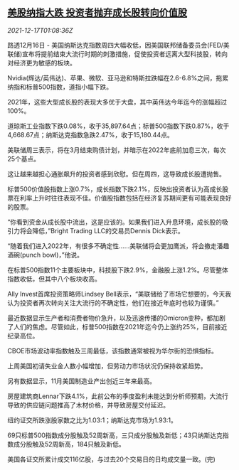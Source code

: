<!--1639704662000-->
[美股纳指大跌 投资者抛弃成长股转向价值股](https://cn.reuters.com/article/usa-stocks-1216-thur-idCNKBS2IW03E)
------

<div><i>2021-12-17T01:08:36Z</i></div><p>路透12月16日 - 美国纳斯达克指数周四大幅收低，因美国联邦储备委员会(FED/美联储)宣布将提前结束大流行时期的刺激措施，促使投资者远离大型科技股，转向对经济更为敏感的板块。</p><p>Nvidia(辉达/英伟达)、苹果、微软、亚马逊和特斯拉跌幅在2.6-6.8%之间，拖累纳指和标普500指数，道指小幅下跌。</p><p>2021年，这些大型成长股的表现大多优于大盘，其中英伟达今年迄今的涨幅超过100%。</p><p>道琼斯工业指数下跌0.08%，收于35,897.64点；标普500指数下跌0.87%，收于4,668.67点；纳斯达克指数急跌2.47%，收于15,180.44点。</p><p>美联储周三表示，将在3月结束购债计划，并暗示在2022年底前加息三次，每次25个基点。</p><p>这让越来越担心通胀飙升的投资者感到欣慰。但在周四，这导致成长股遭抛售。</p><p>标普500价值股指数上涨0.7%，成长指数下跌2.1%，反映出投资者认为高成长股票在利率上升时往往表现不佳。价值股指数包括在经济复苏期间更有可能表现良好的股票。</p><p>“你看到资金从成长股中流出，这是应该的。如果我们进入升息环境，成长股的吸引力将会降低，”Bright Trading LLC的交易员Dennis Dick表示。</p><p>“随着我们进入2022年，有很多不确定性……美联储将会更加鹰派，将会撤走潘趣酒碗(punch bowl)，”他说。</p><p>在标普500指数11个主要板块中，科技股下跌2.9%，金融股上涨1.2%。尽管整体指数收低，但其中八个板块收高。</p><p>Ally Invest首席投资策略师Lindsey Bell表示，“美联储给了市场它想要的，今天我认为投资者再次转向关注大流行的不确定性，他们在接近年底时也较为谨慎。”</p><p>最近数据显示生产者和消费者物价急升，以及迅速传播的Omicron变种，都加剧了人们的焦虑。尽管如此，标普500指数在2021年迄今仍上涨约25%，目前接近纪录高位。</p><p>CBOE市场波动率指数触及三周最低，该指数通常被视为华尔街的恐惧指标。</p><p>上周美国初请失业金人数小幅增加，但劳动力市场状况仍保持收紧趋势。</p><p>另有数据显示，11月美国制造业产出创近三年来最高。</p><p>房屋建筑商Lennar下跌4.1%，此前公布的季度盈利未能达到分析师预期，大流行导致的供应链问题推高了木材价格，并导致房屋交付延迟。</p><p>纽约证交所跌涨股家数之比为1.03:1；纳斯达克市场为1.93:1。</p><p>69只标普500指数成分股触及52周新高，三只成分股触及新低；43只纳斯达克指数成分股触及52周新高，184只触及新低。</p><p>美国各证交所累计成交116亿股，与过去20个交易日的日均成交量一致。(完)</p>
